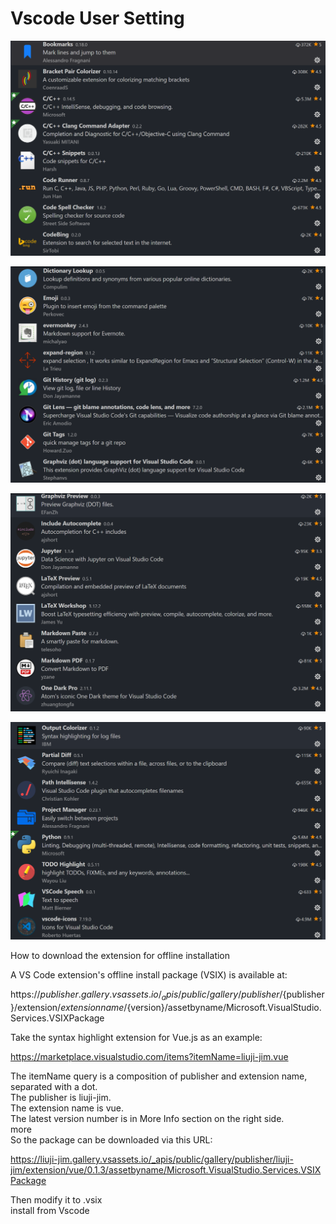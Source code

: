 # Vscode User Setting

![image](https://github.com/hanxuwu/Learning-C/blob/master/Environment-Config/Vscode/VscodeUserSetting/SCREENSHOT/extension_1.PNG)

![image](https://github.com/hanxuwu/Learning-C/blob/master/Environment-Config/Vscode/VscodeUserSetting/SCREENSHOT/extension_2.PNG)

![image](https://github.com/hanxuwu/Learning-C/blob/master/Environment-Config/Vscode/VscodeUserSetting/SCREENSHOT/extension_3.PNG)

![image](https://github.com/hanxuwu/Learning-C/blob/master/Environment-Config/Vscode/VscodeUserSetting/SCREENSHOT/extension_4.PNG)


How to download the extension for offline installation  

A VS Code extension's offline install package (VSIX) is   available at:  
 
https://${publisher}.gallery.vsassets.io/_apis/public/gallery/publisher/${publisher}/extension/${extension name}/${version}/assetbyname/Microsoft.VisualStudio.Services.VSIXPackage  

Take the syntax highlight extension for Vue.js as an example:  

https://marketplace.visualstudio.com/items?itemName=liuji-jim.vue  

The itemName query is a composition of publisher and extension name, separated with a dot.  
The publisher is liuji-jim.  
The extension name is vue.  
The latest version number is in More Info section on the right side.  
more  
So the package can be downloaded via this URL:  

https://liuji-jim.gallery.vsassets.io/_apis/public/gallery/publisher/liuji-jim/extension/vue/0.1.3/assetbyname/Microsoft.VisualStudio.Services.VSIXPackage  

Then modify it to .vsix  
install from Vscode